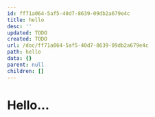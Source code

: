 ```yaml
---
id: ff71a064-5af5-40d7-8639-09db2a679e4c
title: hello
desc: ''
updated: TODO
created: TODO
url: /doc/ff71a064-5af5-40d7-8639-09db2a679e4c
path: hello
data: {}
parent: null
children: []
---
```


# Hello...
